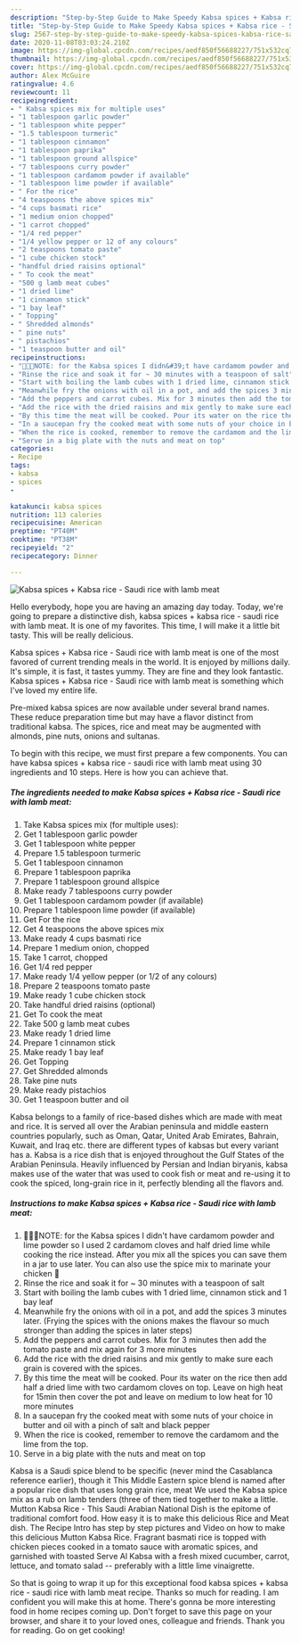 ```yaml
---
description: "Step-by-Step Guide to Make Speedy Kabsa spices + Kabsa rice - Saudi rice with lamb meat"
title: "Step-by-Step Guide to Make Speedy Kabsa spices + Kabsa rice - Saudi rice with lamb meat"
slug: 2567-step-by-step-guide-to-make-speedy-kabsa-spices-kabsa-rice-saudi-rice-with-lamb-meat
date: 2020-11-08T03:03:24.210Z
image: https://img-global.cpcdn.com/recipes/aedf850f56688227/751x532cq70/kabsa-spices-kabsa-rice-saudi-rice-with-lamb-meat-recipe-main-photo.jpg
thumbnail: https://img-global.cpcdn.com/recipes/aedf850f56688227/751x532cq70/kabsa-spices-kabsa-rice-saudi-rice-with-lamb-meat-recipe-main-photo.jpg
cover: https://img-global.cpcdn.com/recipes/aedf850f56688227/751x532cq70/kabsa-spices-kabsa-rice-saudi-rice-with-lamb-meat-recipe-main-photo.jpg
author: Alex McGuire
ratingvalue: 4.6
reviewcount: 11
recipeingredient:
- " Kabsa spices mix for multiple uses"
- "1 tablespoon garlic powder"
- "1 tablespoon white pepper"
- "1.5 tablespoon turmeric"
- "1 tablespoon cinnamon"
- "1 tablespoon paprika"
- "1 tablespoon ground allspice"
- "7 tablespoons curry powder"
- "1 tablespoon cardamom powder if available"
- "1 tablespoon lime powder if available"
- " For the rice"
- "4 teaspoons the above spices mix"
- "4 cups basmati rice"
- "1 medium onion chopped"
- "1 carrot chopped"
- "1/4 red pepper"
- "1/4 yellow pepper or 12 of any colours"
- "2 teaspoons tomato paste"
- "1 cube chicken stock"
- "handful dried raisins optional"
- " To cook the meat"
- "500 g lamb meat cubes"
- "1 dried lime"
- "1 cinnamon stick"
- "1 bay leaf"
- " Topping"
- " Shredded almonds"
- " pine nuts"
- " pistachios"
- "1 teaspoon butter and oil"
recipeinstructions:
- "📌📌📌NOTE: for the Kabsa spices I didn&#39;t have cardamom powder and lime powder so I used 2 cardamom cloves and half dried lime while cooking the rice instead. After you mix all the spices you can save them in a jar to use later. You can also use the spice mix to marinate your chicken 🍗"
- "Rinse the rice and soak it for ~ 30 minutes with a teaspoon of salt"
- "Start with boiling the lamb cubes with 1 dried lime, cinnamon stick and 1 bay leaf"
- "Meanwhile fry the onions with oil in a pot, and add the spices 3 minutes later. (Frying the spices with the onions makes the flavour so much stronger than adding the spices in later steps)"
- "Add the peppers and carrot cubes. Mix for 3 minutes then add the tomato paste and mix again for 3 more minutes"
- "Add the rice with the dried raisins and mix gently to make sure each grain is covered with the spices."
- "By this time the meat will be cooked. Pour its water on the rice then add half a dried lime with two cardamom cloves on top. Leave on high heat for 15min then cover the pot and leave on medium to low heat for 10 more minutes"
- "In a saucepan fry the cooked meat with some nuts of your choice in butter and oil with a pinch of salt and black pepper"
- "When the rice is cooked, remember to remove the cardamom and the lime from the top."
- "Serve in a big plate with the nuts and meat on top"
categories:
- Recipe
tags:
- kabsa
- spices
- 

katakunci: kabsa spices  
nutrition: 113 calories
recipecuisine: American
preptime: "PT40M"
cooktime: "PT38M"
recipeyield: "2"
recipecategory: Dinner

---
```



![Kabsa spices + Kabsa rice - Saudi rice with lamb meat](https://img-global.cpcdn.com/recipes/aedf850f56688227/751x532cq70/kabsa-spices-kabsa-rice-saudi-rice-with-lamb-meat-recipe-main-photo.jpg)

Hello everybody, hope you are having an amazing day today. Today, we're going to prepare a distinctive dish, kabsa spices + kabsa rice - saudi rice with lamb meat. It is one of my favorites. This time, I will make it a little bit tasty. This will be really delicious.

Kabsa spices + Kabsa rice - Saudi rice with lamb meat is one of the most favored of current trending meals in the world. It is enjoyed by millions daily. It's simple, it is fast, it tastes yummy. They are fine and they look fantastic. Kabsa spices + Kabsa rice - Saudi rice with lamb meat is something which I've loved my entire life.

Pre-mixed kabsa spices are now available under several brand names. These reduce preparation time but may have a flavor distinct from traditional kabsa. The spices, rice and meat may be augmented with almonds, pine nuts, onions and sultanas.


To begin with this recipe, we must first prepare a few components. You can have kabsa spices + kabsa rice - saudi rice with lamb meat using 30 ingredients and 10 steps. Here is how you can achieve that.

<!--inarticleads1-->

##### The ingredients needed to make Kabsa spices + Kabsa rice - Saudi rice with lamb meat:

1. Take  Kabsa spices mix (for multiple uses):
1. Get 1 tablespoon garlic powder
1. Get 1 tablespoon white pepper
1. Prepare 1.5 tablespoon turmeric
1. Get 1 tablespoon cinnamon
1. Prepare 1 tablespoon paprika
1. Prepare 1 tablespoon ground allspice
1. Make ready 7 tablespoons curry powder
1. Get 1 tablespoon cardamom powder (if available)
1. Prepare 1 tablespoon lime powder (if available)
1. Get  For the rice
1. Get 4 teaspoons the above spices mix
1. Make ready 4 cups basmati rice
1. Prepare 1 medium onion, chopped
1. Take 1 carrot, chopped
1. Get 1/4 red pepper
1. Make ready 1/4 yellow pepper (or 1/2 of any colours)
1. Prepare 2 teaspoons tomato paste
1. Make ready 1 cube chicken stock
1. Take handful dried raisins (optional)
1. Get  To cook the meat
1. Take 500 g lamb meat cubes
1. Make ready 1 dried lime
1. Prepare 1 cinnamon stick
1. Make ready 1 bay leaf
1. Get  Topping
1. Get  Shredded almonds
1. Take  pine nuts
1. Make ready  pistachios
1. Get 1 teaspoon butter and oil


Kabsa belongs to a family of rice-based dishes which are made with meat and rice. It is served all over the Arabian peninsula and middle eastern countries popularly, such as Oman, Qatar, United Arab Emirates, Bahrain, Kuwait, and Iraq etc. there are different types of kabsas but every variant has a. Kabsa is a rice dish that is enjoyed throughout the Gulf States of the Arabian Peninsula. Heavily influenced by Persian and Indian biryanis, kabsa makes use of the water that was used to cook fish or meat and re-using it to cook the spiced, long-grain rice in it, perfectly blending all the flavors and. 

<!--inarticleads2-->

##### Instructions to make Kabsa spices + Kabsa rice - Saudi rice with lamb meat:

1. 📌📌📌NOTE: for the Kabsa spices I didn&#39;t have cardamom powder and lime powder so I used 2 cardamom cloves and half dried lime while cooking the rice instead. After you mix all the spices you can save them in a jar to use later. You can also use the spice mix to marinate your chicken 🍗
1. Rinse the rice and soak it for ~ 30 minutes with a teaspoon of salt
1. Start with boiling the lamb cubes with 1 dried lime, cinnamon stick and 1 bay leaf
1. Meanwhile fry the onions with oil in a pot, and add the spices 3 minutes later. (Frying the spices with the onions makes the flavour so much stronger than adding the spices in later steps)
1. Add the peppers and carrot cubes. Mix for 3 minutes then add the tomato paste and mix again for 3 more minutes
1. Add the rice with the dried raisins and mix gently to make sure each grain is covered with the spices.
1. By this time the meat will be cooked. Pour its water on the rice then add half a dried lime with two cardamom cloves on top. Leave on high heat for 15min then cover the pot and leave on medium to low heat for 10 more minutes
1. In a saucepan fry the cooked meat with some nuts of your choice in butter and oil with a pinch of salt and black pepper
1. When the rice is cooked, remember to remove the cardamom and the lime from the top.
1. Serve in a big plate with the nuts and meat on top


Kabsa is a Saudi spice blend to be specific (never mind the Casablanca reference earlier), though it This Middle Eastern spice blend is named after a popular rice dish that uses long grain rice, meat We used the Kabsa spice mix as a rub on lamb tenders (three of them tied together to make a little. Mutton Kabsa Rice - This Saudi Arabian National Dish is the epitome of traditional comfort food. How easy it is to make this delicious Rice and Meat dish. The Recipe Intro has step by step pictures and Video on how to make this delicious Mutton Kabsa Rice. Fragrant basmati rice is topped with chicken pieces cooked in a tomato sauce with aromatic spices, and garnished with toasted Serve Al Kabsa with a fresh mixed cucumber, carrot, lettuce, and tomato salad -- preferably with a little lime vinaigrette. 

So that is going to wrap it up for this exceptional food kabsa spices + kabsa rice - saudi rice with lamb meat recipe. Thanks so much for reading. I am confident you will make this at home. There's gonna be more interesting food in home recipes coming up. Don't forget to save this page on your browser, and share it to your loved ones, colleague and friends. Thank you for reading. Go on get cooking!
